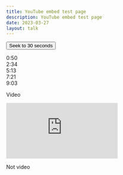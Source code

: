 ```yaml
---
title: YouTube embed test page
description: YouTube embed test page
date: 2023-03-27
layout: talk
---
```


<button id="seekButton">Seek to 30 seconds</button><br>

<span class="timecode">0:50</span><br>
<span class="timecode">2:34</span><br>
<span class="timecode">5:13</span><br>
<span class="timecode">7:21</span><br>
<span class="timecode">9:03</span><br>


Video<br>

<iframe id="player" src="https://www.youtube.com/embed/j6Z-TawfQns?enablejsapi=1" loading="lazy" frameborder="0" allowfullscreen></iframe>
<br>

<script async src="https://www.youtube.com/iframe_api"></script>
<script async type="text/javascript">
  var player;

  function onYouTubeIframeAPIReady() {
    player = new YT.Player('player', {
      events: {
        'onReady': onPlayerReady
      }
    });
  }

  function onPlayerReady(event) {
    // Player is ready
    const spans = document.querySelectorAll('.timecode');

    spans.forEach(span => {
      span.addEventListener('click', () => {
        // Your code to execute with the spanValue
        player.seekTo(convertTimeToSeconds(span.textContent));
      });
    });
  }
  
  function convertTimeToSeconds(timeString) {
    const [minutes, seconds] = timeString.split(':').map(time => parseInt(time));
    const totalSeconds = minutes * 60 + seconds;
    return totalSeconds;
  }
  
  const spans = document.querySelectorAll('.timecode');
  spans.forEach(span => {
    span.addEventListener('click', () => {
      // Your code to execute with the spanValue
      player.seekTo(convertTimeToSeconds(span.textContent));
    });
  });
  
  document.getElementById('seekButton').addEventListener('click', function() {
    player.seekTo(convertTimeToSeconds("0:30"));
  });
</script>

Not video
<br>
